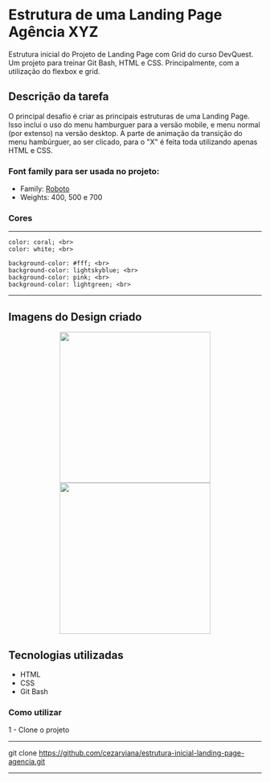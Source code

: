 # Estrutura de uma Landing Page Agência XYZ
Estrutura inicial do Projeto de Landing Page com Grid do curso DevQuest. Um projeto para treinar Git Bash, HTML e CSS. Principalmente, com a utilização do flexbox e grid.

## Descrição da tarefa
O principal desafio é criar as principais estruturas de uma Landing Page. Isso inclui o uso do menu hamburguer para a versão mobile, e menu normal (por extenso) na versão desktop. A parte de animação da transição do menu hambúrguer, ao ser clicado, para o "X" é feita toda utilizando apenas HTML e CSS.

### Font family para ser usada no projeto:

- Family: [Roboto](https://fonts.google.com/specimen/Roboto?query=roboto)
- Weights: 400, 500 e 700

### Cores
***
    color: coral; <br>
    color: white; <br>

    background-color: #fff; <br>
    background-color: lightskyblue; <br>
    background-color: pink; <br>
    background-color: lightgreen; <br>
***

## Imagens do Design criado
<div align="center">
<img src="./src/design/landing-page-agencia-XYZ-desktop.gif"  style="height: 300px; text-align: center;"> <br>
<img src="./src/design/landing-page-agencia-XYZ-mobile.gif"  style="height: 300px; text-align: center;">
</div>

## Tecnologias utilizadas
- HTML
- CSS
- Git Bash

### Como utilizar

1 - Clone o projeto
***
git clone <https://github.com/cezarviana/estrutura-inicial-landing-page-agencia.git>
***


